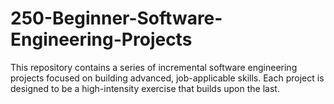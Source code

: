 # 250-Beginner-Software-Engineering-Projects
This repository contains a series of incremental software engineering projects focused on building advanced, job-applicable skills. Each project is designed to be a high-intensity exercise that builds upon the last.
